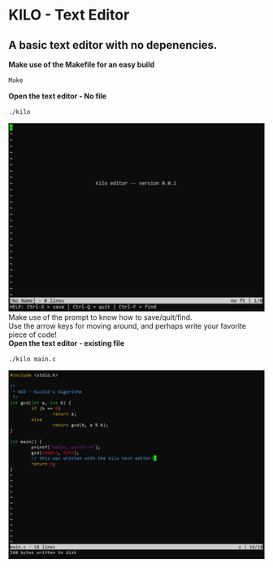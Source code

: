 # KILO - Text Editor
## A basic text editor with no depenencies.
**Make use of the Makefile for an easy build**
```sh
Make
```
**Open the text editor - No file**
```sh
./kilo
```
![Screenshot of the text editor with a new file](https://github.com/DavidZalman101/Text_Editor/blob/master/Kilo-example-new_file.png)
Make use of the prompt to know how to save/quit/find.  
Use the arrow keys for moving around, and perhaps write your favorite piece of code!  
**Open the text editor - existing file**
```sh
./kilo main.c
```
![Screenshot of the text editor](https://github.com/DavidZalman101/Text_Editor/blob/master/Kilo-example.png)
